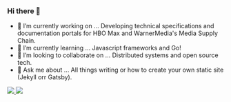 ### Hi there 👋

- 🔭 I’m currently working on ... Developing technical specifications and documentation portals for HBO Max and WarnerMedia's Media Supply Chain.
- 🌱 I’m currently learning ... Javascript frameworks and Go!
- 🤝 I’m looking to collaborate on ... Distributed systems and open source tech.
- 💬 Ask me about ... All things writing or how to create your own static site (Jekyll orr Gatsby).
 

<a href="https://www.instagram.com/mountain_ashton/">
 <img src="https://img.shields.io/badge/instagram-%23E4405F.svg?&style=for-the-badge&logo=instagram&logoColor=white" />
</a>
<a href="https://www.linkedin.com/in/ashton-brown-mba-6000238a/ ">
<img src="https://img.shields.io/badge/linkedin-%230077B5.svg?&style=for-the-badge&logo=linkedin&logoColor=white" />
</a>

